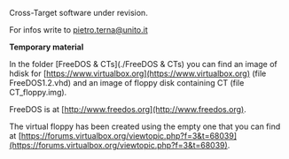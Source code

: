 Cross-Target software under revision.

For infos write to pietro.terna@unito.it

**Temporary material**

In the folder [FreeDOS & CTs](./FreeDOS & CTs) you can find an image of hdisk for [https://www.virtualbox.org](https://www.virtualbox.org) (file FreeDOS1.2.vhd) and an image of floppy disk containing CT (file CT_floppy.img).

FreeDOS is at [http://www.freedos.org](http://www.freedos.org).

The virtual floppy has been created using the empty one that you can find at [https://forums.virtualbox.org/viewtopic.php?f=3&t=68039](https://forums.virtualbox.org/viewtopic.php?f=3&t=68039).
